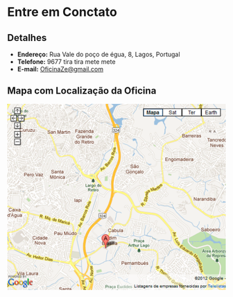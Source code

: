 # Entre em Conctato

## Detalhes

- **Endereço:**  Rua Vale do poço de égua, 8, Lagos, Portugal
- **Telefone:** 9677 tira tira mete mete
- **E-mail:** OficinaZe@gmail.com

## Mapa com Localização da Oficina

![Mapa Oficina](/img/MAPA.png)







